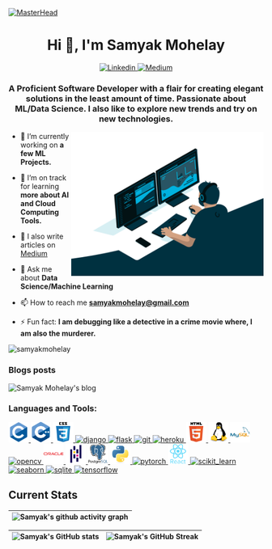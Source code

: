 [![MasterHead](https://raw.githubusercontent.com/halfrost/halfrost/master/icons/header_.png)](https://github.com/samyakmohelay)
<h1 align="center">Hi 👋, I'm Samyak Mohelay</h1>

<p align="center">
  <a href="https://www.linkedin.com/in/samyakmohelay/">
    <img src="https://img.shields.io/badge/samyakmohelay-blue??style=flat&logo=linkedin" alt="Linkedin" />
 </a>
<a href="https://medium.com/@samyakmohelay">
    <img src="https://img.shields.io/badge/@samyakmohelay-black?style=flat&logo=medium&logoColor=white&link=https://medium.com/@samyakmohelay" alt="Medium" />
 </a>
 
 
<h3 align="center">A Proficient Software Developer with a flair for creating elegant solutions in the least amount of time. Passionate about ML/Data Science. I also like to explore new trends and try on new technologies.</h3>
<img align="right" alt="Coding" width="380" src="https://github.com/samyakmohelay/samyakmohelay/blob/main/code.gif">



- 🔭 I’m currently working on **a few ML Projects.**

- 🌱 I’m on track for learning **more about AI and Cloud Computing Tools.**

- 📝 I also write articles on [Medium](https://medium.com/@samyakmohelay)

- 💬 Ask me about **Data Science/Machine Learning**

- 📫 How to reach me **samyakmohelay@gmail.com**

- ⚡ Fun fact: **I am debugging like a detective in a crime movie where, I am also the murderer.**

<p align="left"> <img src="https://komarev.com/ghpvc/?username=samyakmohelay&label=Profile%20views&color=0e75b6&style=flat" alt="samyakmohelay" /> </p>

### Blogs posts
<!-- BLOG-POST-LIST:START -->
![Samyak Mohelay's blog](https://github-read-medium.vercel.app/latest?username=samyakmohelay&limit=6&theme=nord)
<!-- BLOG-POST-LIST:END -->


<h3 align="left">Languages and Tools:</h3>
<p align="left"> <a href="https://www.cprogramming.com/" target="_blank" rel="noreferrer"> <img src="https://raw.githubusercontent.com/devicons/devicon/master/icons/c/c-original.svg" alt="c" width="40" height="40"/> </a> <a href="https://www.w3schools.com/cpp/" target="_blank" rel="noreferrer"> <img src="https://raw.githubusercontent.com/devicons/devicon/master/icons/cplusplus/cplusplus-original.svg" alt="cplusplus" width="40" height="40"/> </a> <a href="https://www.w3schools.com/css/" target="_blank" rel="noreferrer"> <img src="https://raw.githubusercontent.com/devicons/devicon/master/icons/css3/css3-original-wordmark.svg" alt="css3" width="40" height="40"/> </a> <a href="https://www.djangoproject.com/" target="_blank" rel="noreferrer"> <img src="https://cdn.worldvectorlogo.com/logos/django.svg" alt="django" width="40" height="40"/> </a> <a href="https://flask.palletsprojects.com/" target="_blank" rel="noreferrer"> <img src="https://www.vectorlogo.zone/logos/pocoo_flask/pocoo_flask-icon.svg" alt="flask" width="40" height="40"/> </a> <a href="https://git-scm.com/" target="_blank" rel="noreferrer"> <img src="https://www.vectorlogo.zone/logos/git-scm/git-scm-icon.svg" alt="git" width="40" height="40"/> </a> <a href="https://heroku.com" target="_blank" rel="noreferrer"> <img src="https://www.vectorlogo.zone/logos/heroku/heroku-icon.svg" alt="heroku" width="40" height="40"/> </a> <a href="https://www.w3.org/html/" target="_blank" rel="noreferrer"> <img src="https://raw.githubusercontent.com/devicons/devicon/master/icons/html5/html5-original-wordmark.svg" alt="html5" width="40" height="40"/> </a> <a href="https://www.linux.org/" target="_blank" rel="noreferrer"> <img src="https://raw.githubusercontent.com/devicons/devicon/master/icons/linux/linux-original.svg" alt="linux" width="40" height="40"/> </a> <a href="https://www.mysql.com/" target="_blank" rel="noreferrer"> <img src="https://raw.githubusercontent.com/devicons/devicon/master/icons/mysql/mysql-original-wordmark.svg" alt="mysql" width="40" height="40"/> </a> <a href="https://opencv.org/" target="_blank" rel="noreferrer"> <img src="https://www.vectorlogo.zone/logos/opencv/opencv-icon.svg" alt="opencv" width="40" height="40"/> </a> <a href="https://www.oracle.com/" target="_blank" rel="noreferrer"> <img src="https://raw.githubusercontent.com/devicons/devicon/master/icons/oracle/oracle-original.svg" alt="oracle" width="40" height="40"/> </a> <a href="https://pandas.pydata.org/" target="_blank" rel="noreferrer"> <img src="https://raw.githubusercontent.com/devicons/devicon/2ae2a900d2f041da66e950e4d48052658d850630/icons/pandas/pandas-original.svg" alt="pandas" width="40" height="40"/> </a> <a href="https://www.postgresql.org" target="_blank" rel="noreferrer"> <img src="https://raw.githubusercontent.com/devicons/devicon/master/icons/postgresql/postgresql-original-wordmark.svg" alt="postgresql" width="40" height="40"/> </a> <a href="https://www.python.org" target="_blank" rel="noreferrer"> <img src="https://raw.githubusercontent.com/devicons/devicon/master/icons/python/python-original.svg" alt="python" width="40" height="40"/> </a> <a href="https://pytorch.org/" target="_blank" rel="noreferrer"> <img src="https://www.vectorlogo.zone/logos/pytorch/pytorch-icon.svg" alt="pytorch" width="40" height="40"/> </a> <a href="https://reactjs.org/" target="_blank" rel="noreferrer"> <img src="https://raw.githubusercontent.com/devicons/devicon/master/icons/react/react-original-wordmark.svg" alt="react" width="40" height="40"/> </a> <a href="https://scikit-learn.org/" target="_blank" rel="noreferrer"> <img src="https://upload.wikimedia.org/wikipedia/commons/0/05/Scikit_learn_logo_small.svg" alt="scikit_learn" width="40" height="40"/> </a> <a href="https://seaborn.pydata.org/" target="_blank" rel="noreferrer"> <img src="https://seaborn.pydata.org/_images/logo-mark-lightbg.svg" alt="seaborn" width="40" height="40"/> </a> <a href="https://www.sqlite.org/" target="_blank" rel="noreferrer"> <img src="https://www.vectorlogo.zone/logos/sqlite/sqlite-icon.svg" alt="sqlite" width="40" height="40"/> </a> <a href="https://www.tensorflow.org" target="_blank" rel="noreferrer"> <img src="https://www.vectorlogo.zone/logos/tensorflow/tensorflow-icon.svg" alt="tensorflow" width="40" height="40"/> </a> </p>



## Current Stats

|   ![Samyak's github activity graph](https://activity-graph.herokuapp.com/graph?username=samyakmohelay&theme=rogue) |
| :---: |

| ![Samyak's GitHub stats](https://github-readme-stats.vercel.app/api?username=samyakmohelay&show_icons=true&theme=city_lights) | ![Samyak's GitHub Streak](https://github-readme-streak-stats.herokuapp.com/?user=samyakmohelay&theme=city-lights) |
| :---: | :---: |
